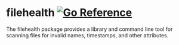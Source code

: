 filehealth
[![Go Reference](https://pkg.go.dev/badge/github.com/gentlemanautomaton/filehealth.svg)](https://pkg.go.dev/github.com/gentlemanautomaton/filehealth)
====

The filehealth package provides a library and command line tool for scanning
files for invalid names, timestamps, and other attributes.